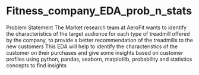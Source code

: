 # Fitness_company_EDA_prob_n_stats
Problem Statement
The Market research team at AeroFit wants to identify the characteristics of the target audience for each type of treadmill offered by the company, to provide a better recommendation of the treadmills to the new customers
This EDA will help to identify the characteristics of the customer on their purchases and give some insights based on customer profiles using python, pandas, seaborn, matplotlib, probability and statistics concepts to find insights
